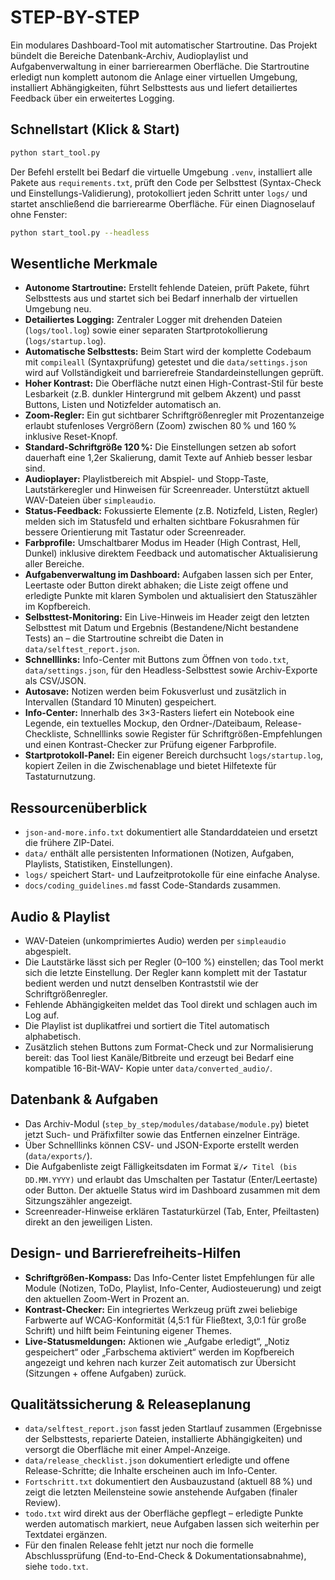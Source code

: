 # STEP-BY-STEP

Ein modulares Dashboard-Tool mit automatischer Startroutine. Das Projekt bündelt
die Bereiche Datenbank-Archiv, Audioplaylist und Aufgabenverwaltung in einer
barrierearmen Oberfläche. Die Startroutine erledigt nun komplett autonom die
Anlage einer virtuellen Umgebung, installiert Abhängigkeiten, führt
Selbsttests aus und liefert detailiertes Feedback über ein erweitertes
Logging.

## Schnellstart (Klick & Start)

```bash
python start_tool.py
```

Der Befehl erstellt bei Bedarf die virtuelle Umgebung `.venv`, installiert alle
Pakete aus `requirements.txt`, prüft den Code per Selbsttest (Syntax-Check
und Einstellungs-Validierung), protokolliert jeden Schritt unter `logs/` und
startet anschließend die barrierearme Oberfläche. Für einen Diagnoselauf ohne
Fenster:

```bash
python start_tool.py --headless
```

## Wesentliche Merkmale

- **Autonome Startroutine:** Erstellt fehlende Dateien, prüft Pakete, führt
  Selbsttests aus und startet sich bei Bedarf innerhalb der virtuellen
  Umgebung neu.
- **Detailiertes Logging:** Zentraler Logger mit drehenden Dateien (`logs/tool.log`)
  sowie einer separaten Startprotokollierung (`logs/startup.log`).
- **Automatische Selbsttests:** Beim Start wird der komplette Codebaum mit
  `compileall` (Syntaxprüfung) getestet und die `data/settings.json` wird auf
  Vollständigkeit und barrierefreie Standardeinstellungen geprüft.
- **Hoher Kontrast:** Die Oberfläche nutzt einen High-Contrast-Stil für beste
  Lesbarkeit (z.B. dunkler Hintergrund mit gelbem Akzent) und passt Buttons,
  Listen und Notizfelder automatisch an.
- **Zoom-Regler:** Ein gut sichtbarer Schriftgrößenregler mit Prozentanzeige
  erlaubt stufenloses Vergrößern (Zoom) zwischen 80 % und 160 % inklusive
  Reset-Knopf.
- **Standard-Schriftgröße 120 %:** Die Einstellungen setzen ab sofort dauerhaft
  eine 1,2er Skalierung, damit Texte auf Anhieb besser lesbar sind.
- **Audioplayer:** Playlistbereich mit Abspiel- und Stopp-Taste, Lautstärkeregler
  und Hinweisen für Screenreader. Unterstützt aktuell WAV-Dateien über
  `simpleaudio`.
- **Status-Feedback:** Fokussierte Elemente (z.B. Notizfeld, Listen, Regler)
  melden sich im Statusfeld und erhalten sichtbare Fokusrahmen für bessere
  Orientierung mit Tastatur oder Screenreader.
- **Farbprofile:** Umschaltbarer Modus im Header (High Contrast, Hell, Dunkel)
  inklusive direktem Feedback und automatischer Aktualisierung aller Bereiche.
- **Aufgabenverwaltung im Dashboard:** Aufgaben lassen sich per Enter, Leertaste
  oder Button direkt abhaken; die Liste zeigt offene und erledigte Punkte mit
  klaren Symbolen und aktualisiert den Statuszähler im Kopfbereich.
- **Selbsttest-Monitoring:** Ein Live-Hinweis im Header zeigt den letzten
  Selbsttest mit Datum und Ergebnis (Bestandene/Nicht bestandene Tests) an –
  die Startroutine schreibt die Daten in `data/selftest_report.json`.
- **Schnelllinks:** Info-Center mit Buttons zum Öffnen von `todo.txt`,
  `data/settings.json`, für den Headless-Selbsttest sowie Archiv-Exporte als
  CSV/JSON.
- **Autosave:** Notizen werden beim Fokusverlust und zusätzlich in Intervallen
  (Standard 10 Minuten) gespeichert.
- **Info-Center:** Innerhalb des 3×3-Rasters liefert ein Notebook eine Legende,
  ein textuelles Mockup, den Ordner-/Dateibaum, Release-Checkliste, Schnelllinks
  sowie Register für Schriftgrößen-Empfehlungen und einen Kontrast-Checker zur
  Prüfung eigener Farbprofile.
- **Startprotokoll-Panel:** Ein eigener Bereich durchsucht `logs/startup.log`,
  kopiert Zeilen in die Zwischenablage und bietet Hilfetexte für Tastaturnutzung.

## Ressourcenüberblick

- `json-and-more.info.txt` dokumentiert alle Standarddateien und ersetzt die
  frühere ZIP-Datei.
- `data/` enthält alle persistenten Informationen (Notizen, Aufgaben, Playlists,
  Statistiken, Einstellungen).
- `logs/` speichert Start- und Laufzeitprotokolle für eine einfache Analyse.
- `docs/coding_guidelines.md` fasst Code-Standards zusammen.

## Audio & Playlist

- WAV-Dateien (unkomprimiertes Audio) werden per `simpleaudio` abgespielt.
- Die Lautstärke lässt sich per Regler (0–100 %) einstellen; das Tool merkt sich
  die letzte Einstellung. Der Regler kann komplett mit der Tastatur bedient
  werden und nutzt denselben Kontraststil wie der Schriftgrößenregler.
- Fehlende Abhängigkeiten meldet das Tool direkt und schlagen auch im Log auf.
- Die Playlist ist duplikatfrei und sortiert die Titel automatisch alphabetisch.
- Zusätzlich stehen Buttons zum Format-Check und zur Normalisierung bereit: das
  Tool liest Kanäle/Bitbreite und erzeugt bei Bedarf eine kompatible 16-Bit-WAV-
  Kopie unter `data/converted_audio/`.

## Datenbank & Aufgaben

- Das Archiv-Modul (`step_by_step/modules/database/module.py`) bietet jetzt
  Such- und Präfixfilter sowie das Entfernen einzelner Einträge.
- Über Schnelllinks können CSV- und JSON-Exporte erstellt werden (`data/exports/`).
- Die Aufgabenliste zeigt Fälligkeitsdaten im Format `⏳/✔ Titel (bis DD.MM.YYYY)`
  und erlaubt das Umschalten per Tastatur (Enter/Leertaste) oder Button. Der
  aktuelle Status wird im Dashboard zusammen mit dem Sitzungszähler angezeigt.
- Screenreader-Hinweise erklären Tastaturkürzel (Tab, Enter, Pfeiltasten) direkt
  an den jeweiligen Listen.

## Design- und Barrierefreiheits-Hilfen

- **Schriftgrößen-Kompass:** Das Info-Center listet Empfehlungen für alle
  Module (Notizen, ToDo, Playlist, Info-Center, Audiosteuerung) und zeigt den
  aktuellen Zoom-Wert in Prozent an.
- **Kontrast-Checker:** Ein integriertes Werkzeug prüft zwei beliebige
  Farbwerte auf WCAG-Konformität (4,5:1 für Fließtext, 3,0:1 für große Schrift)
  und hilft beim Feintuning eigener Themes.
- **Live-Statusmeldungen:** Aktionen wie „Aufgabe erledigt“, „Notiz gespeichert“
  oder „Farbschema aktiviert“ werden im Kopfbereich angezeigt und kehren nach
  kurzer Zeit automatisch zur Übersicht (Sitzungen + offene Aufgaben) zurück.

## Qualitätssicherung & Releaseplanung

- `data/selftest_report.json` fasst jeden Startlauf zusammen (Ergebnisse der
  Selbsttests, reparierte Dateien, installierte Abhängigkeiten) und versorgt
  die Oberfläche mit einer Ampel-Anzeige.
- `data/release_checklist.json` dokumentiert erledigte und offene
  Release-Schritte; die Inhalte erscheinen auch im Info-Center.
- `Fortschritt.txt` dokumentiert den Ausbauzustand (aktuell 88 %) und zeigt die
  letzten Meilensteine sowie anstehende Aufgaben (finaler Review).
- `todo.txt` wird direkt aus der Oberfläche gepflegt – erledigte Punkte werden
  automatisch markiert, neue Aufgaben lassen sich weiterhin per Textdatei
  ergänzen.
- Für den finalen Release fehlt jetzt nur noch die formelle Abschlussprüfung
  (End-to-End-Check & Dokumentationsabnahme), siehe `todo.txt`.
